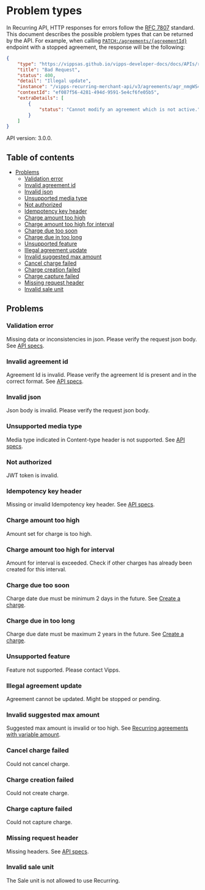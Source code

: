 <!-- START_METADATA
---
title: Problem types
sidebar_position: 90
pagination_next: null
---
END_METADATA -->

# Problem types

In Recurring API, HTTP responses for errors follow the [RFC 7807](https://www.rfc-editor.org/rfc/rfc7807) standard.
This document describes the possible problem types that can be returned by the API. 
For example, when calling [`PATCH:/agreements/{agreementId}`][update-agreement-patch-endpoint] endpoint with a stopped agreement, 
the response will be the following:

```json
{
    "type": "https://vippsas.github.io/vipps-developer-docs/docs/APIs/recurring-api/vipps-recurring-api-problems#illegal-agreement-update",
    "title": "Bad Request",
    "status": 400,
    "detail": "Illegal update",
    "instance": "/vipps-recurring-merchant-api/v3/agreements/agr_nmgWS4e",
    "contextId": "ef087f56-4281-494d-9591-5e4cf6fe05b5",
    "extraDetails": [
        {
            "status": "Cannot modify an agreement which is not active."
        }
    ]
}
```

API version: 3.0.0.

<!-- START_COMMENT -->

## Table of contents

  - [Problems](#problems)
    - [Validation error](#validation-error)
    - [Invalid agreement id](#invalid-agreement-id)
    - [Invalid json](#invalid-json)
    - [Unsupported media type](#unsupported-media-type)
    - [Not authorized](#not-authorized)
    - [Idempotency key header](#idempotency-key-header)
    - [Charge amount too high](#charge-amount-too-high)
    - [Charge amount too high for interval](#charge-amount-too-high-for-interval)
    - [Charge due too soon](#charge-due-too-soon)
    - [Charge due in too long](#charge-due-in-too-long)
    - [Unsupported feature](#unsupported-feature)
    - [Illegal agreement update](#illegal-agreement-update)
    - [Invalid suggested max amount](#invalid-suggested-max-amount)
    - [Cancel charge failed](#cancel-charge-failed)
    - [Charge creation failed](#charge-creation-failed)
    - [Charge capture failed](#charge-capture-failed)
    - [Missing request header](#missing-request-header)
    - [Invalid sale unit](#invalid-sale-unit)


<!-- END_COMMENT -->

## Problems

### Validation error

Missing data or inconsistencies in json. Please verify the request json body.
See [API specs](https://vippsas.github.io/vipps-developer-docs/api/recurring).

### Invalid agreement id

Agreement Id is invalid. Please verify the agreement Id is present and in the correct format. 
See [API specs](https://vippsas.github.io/vipps-developer-docs/api/recurring).

### Invalid json

Json body is invalid. Please verify the request json body.

### Unsupported media type

Media type indicated in Content-type header is not supported.
See [API specs](https://vippsas.github.io/vipps-developer-docs/api/recurring).

### Not authorized

JWT token is invalid.

### Idempotency key header

Missing or invalid Idempotency key header.
See [API specs](https://vippsas.github.io/vipps-developer-docs/api/recurring).

### Charge amount too high

Amount set for charge is too high.

### Charge amount too high for interval

Amount for interval is exceeded. Check if other charges has already been created for this interval. 

### Charge due too soon

Charge date due must be minimum 2 days in the future.
See [Create a charge](https://vippsas.github.io/vipps-developer-docs/docs/APIs/recurring-api/vipps-recurring-api#create-a-charge).

### Charge due in too long

Charge due date must be maximum 2 years in the future.
See [Create a charge](https://vippsas.github.io/vipps-developer-docs/docs/APIs/recurring-api/vipps-recurring-api#create-a-charge).

### Unsupported feature

Feature not supported. Please contact Vipps.

### Illegal agreement update

Agreement cannot be updated. Might be stopped or pending.

### Invalid suggested max amount

Suggested max amount is invalid or too high.
See [Recurring agreements with variable amount](https://vippsas.github.io/vipps-developer-docs/docs/APIs/recurring-api/vipps-recurring-api#recurring-agreements-with-variable-amount).

### Cancel charge failed

Could not cancel charge.

### Charge creation failed

Could not create charge.

### Charge capture failed

Could not capture charge.

### Missing request header

Missing headers. See [API specs](https://vippsas.github.io/vipps-developer-docs/api/recurring).

### Invalid sale unit
The Sale unit is not allowed to use Recurring.

[update-agreement-patch-endpoint]: https://vippsas.github.io/vipps-developer-docs/api/recurring#tag/Agreement-v3-endpoints/operation/UpdateAgreementPatchV3
